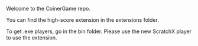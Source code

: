Welcome to the CoinerGame repo.

You can find the high-score extension in the extensions folder.

To get .exe players, go in the bin folder.
Please use the new ScratchX player to use the extension.